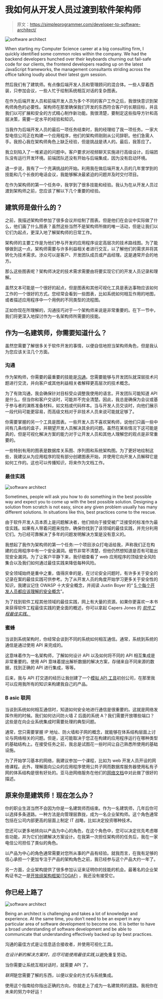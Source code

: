 # 我如何从开发人员过渡到软件架构师

> 原文：<https://simpleprogrammer.com/developer-to-software-architect/>

![software architect](img/e9884df7a812a351ce46c0822c05fb14.png)

When starting my Computer Science career at a big consulting firm, I quickly identified some common roles within the company. We had the backend developers hunched over their keyboards churning out fail-safe code for our clients, the frontend developers reading up on the latest JavaScript frameworks, the management consultants striding across the office talking loudly about their latest gym session.

然后我们有了建筑师。有点像后端开发人员和管理顾问的混合体。一些人穿着西装，只参加会议，一些人忙于绘制系统相互对话的复杂图表。

在作为后端开发人员和前端开发人员为多个不同的客户工作之后，我很快意识到架构师角色的必要性。架构师在那里确保我们开发的东西符合客户的长期目标，并且我们以可扩展和安全的方式精心制作新功能。我很清楚，要制定这些指导方针和高层决策，需要一定水平的经验和知识。

当我作为后端开发人员的最后一项任务结束时，我的经理给了我一项任务。一家大型电信公司正在构建一个应用程序，他们的架构师刚刚从公司辞职。他们急需人手。我担心我在架构师角色上缺乏经验，但是挑战是诱人的。最后，我答应了。

我立刻陷入了一堆紧迫的问题中。客户要求对视频聊天实施进行高级设计。后端团队没有运行开发环境。前端团队还没有开始与后端集成，因为没有启动环境。

退一步说，我有了一个充满挑战的开始。利用我在做后端开发人员的几年里学到的技能和几个长夜的电话会议，我能够解决最紧迫的问题并及时交付项目。

在作为架构师的第一个任务中，我学到了很多技能和经验。我认为在从开发人员过渡到架构师之前，您应该了解以下几个重要的经验。

## 建筑师是做什么的？

之前，我描述架构师参加了很多会议并绘制了图表。但是他们在会议中实际做了什么，他们画了什么图表？虽然这些当然不是架构师所做的唯一活动，但是让我们以它们为起点，更深入地了解架构师的日常工作。

架构师的主要工作是为他们参与开发的应用程序设定高层次的技术路线图。为了能够做到这一点，架构师需要与许多利益相关者进行交互，以了解他们的需求并将其转化为技术需求。涉众可以是客户、开发团队成员或产品经理。这是通常开会的地方。

那么这些图表呢？架构师决定的技术需求需要由将要实现它们的开发人员记录和理解。

虽然文本可能是一个很好的起点，但是图表和其他可视化工具是表达事物应该如何工作的一个很好的方式。您经常会看到一些图表，比如系统如何相互作用的地图，或者描述应用程序中一个用例的不同类型的流程图。

正如你现在所理解的，沟通技巧对于一个架构师来说是非常重要的。在下一节中，我们将更深入地探讨作为一名架构师所需要的技能。

## 作为一名建筑师，你需要知道什么？

虽然您需要了解很多关于软件开发的事情，以便自信地担当架构师角色，但是我认为您应该关注几个方面。

### 沟通

作为架构师，你需要的最重要的技能是[沟通](https://simpleprogrammer.com/effective-communication-agile-teams/)。您需要能够与开发团队就深层技术问题进行交流，并向客户或其他利益相关者解释更高层次的技术概念。

为了有效沟通，我会确保针对目标受众调整我使用的语言。开发团队可能知道 API 是什么，但当你和客户交谈时，可能并不完全清楚。因此，我总是确保为会议或基于参与者的演练准备材料，如文档或代码样本。当与开发人员交谈时，向他们展示一段代码可能更容易，而高级文档对于非技术人员来说可能就足够了。

你需要掌握的另一个工具是图表。一些开发人员不喜欢架构师，说他们只画一些中间有几条线的盒子，并期望开发人员解决其余的问题。虽然在某些情况下这可能是真的，但是可视化解决方案的能力对于让开发人员和其他人理解您的观点是非常重要的。

一些特别有用的图表是数据库关系图、序列图和系统架构图。为了更好地绘制这些，我建议从为应用程序的现有部分创建图表开始，并使用它向开发人员解释它是如何工作的。这也可以传播知识，将来作为文档工作。

### 最佳实践

![software architect](img/34ed2f11f21aea30ec27d49a19b1c391.png)

Sometimes, people will ask you how to do something in the best possible way and expect you to come up with the best possible solution. Designing a solution from scratch is not easy, since any given problem usually has many different solutions. In situations like this, best practices come to the rescue.

由于软件开发人员本质上是问题解决者，他们倾向于接受被广泛接受的标准作为最佳实践。如果有人带着问题来找你，确保你找到了该领域的最佳实践，并充分利用它们。为已经可靠解决了多年的问题发明解决方案是没有意义的。

我想起了我作为架构师的第一个任务:一个项目涉众打电话给我，声称我们正在构建的应用程序中有一个安全漏洞。细节非常不清楚，但他仍然想知道是否有可能出现安全漏洞。为了让客户平静下来，我仔细查看了 web 应用程序的顶级安全风险集合以及我们如何通过最佳实践来降低每种风险。

安全领域始终是重中之重，值得庆幸的是，在讨论安全问题时，有许多关于安全的记录在案的最佳实践可供参考。为了从开发人员的角度开始学习更多关于安全性的知识，我建议记住 OWASP 十大安全概念，并阅读 Justin Boyer 的“ [5 个每个开发人员都应该理解的安全概念](https://simpleprogrammer.com/5-security-concepts/)”。

为了找到软件工程其他领域的最佳实践，网上有大量的资源。如果你更喜欢一本书来获得软件工程最佳实践的更全面的概述，你可以拿起 Capers Jones 的 [*软件工程最佳实践*。](http://www.amazon.com/exec/obidos/ASIN/007162161X/makithecompsi-20)

### 蜜蜂

当谈到系统架构时，你经常会谈到不同的系统如何相互通信。通常，系统到系统的通信是通过使用 API 来完成的。

这意味着作为一名架构师，了解如何设计 API 以及如何将不同的 API 相互集成是非常重要的。使用 API 意味着提出解析数据的解决方案，存储来自不同来源的数据，找到正确的 API 进行集成，等等。

后来，我与 API 打交道的经历让我创建了一个[模拟 API 工具](https://mocki.io)初创公司，在那里我可以应用我所有的知识来构建我自己的产品。

### **B** asic 联网

当谈到系统如何相互通信时，知道如何安全地进行通信是很重要的。这就是网络发挥作用的时候。我们如何访问防火墙 Z 后面的系统 A？我们需要开放哪些端口？这些是在向企业系统集成时需要处理的典型问题。

通常，您只需要掌握 IP 地址、防火墙和子网的概念，就能够在体系结构层面上讨论与网络相关的问题。但是，这可能取决于您正在构建的应用程序运行在哪种类型的基础结构上。在接受任务之前，我总是试图花一些时间让自己熟悉所使用的基础设施。

为了开始学习基本的网络，我建议参加一个课程，比如为 web 开发人员开设的网络课程。此外，理解面向公众的应用程序使用公共子网而数据库服务器使用私有子网的体系结构是很有好处的。亚马逊网络服务在他们的[网络文档](https://docs.aws.amazon.com/vpc/latest/userguide/VPC_Scenario2.html)中对此做了很好的描述。

## 原来你是建筑师！现在怎么办？

你的职业生涯当然不会因为你是一名建筑师而结束。作为一名建筑师，几年后你可以选择多条道路。一种方法是向管理层靠拢，成为一名企业架构师。这个角色通常包括在公司内部更高的层面上制定 IT 战略，比如决定投资哪种技术。

您还可以更多地转向以产品为中心的角色，在这个角色中，您可以决定优先考虑哪些功能，并为它们创建解决方案设计。在我第一次担任架构师的任务后，我在一家电信公司担任了类似的角色。

以产品为中心的角色通常需要对您所从事的产品有经验。就我而言，在我有足够的信心承担一个更加专注于产品的架构角色之前，我已经参与这个产品大约一年了。

另一方面，企业架构提供了很多参加认证来证明你的技能的机会。最著名的企业架构证书之一是[开放组架构框架(TOGAF)](http://www.amazon.com/exec/obidos/ASIN/9401802831/makithecompsi-20) ，我还没有接受它。

## 你已经上路了

![software architect](img/2fd8b6d00750fa0e949529284086927e.png)

Being an architect is challenging and takes a lot of knowledge and experience. At the same time, you don’t need to be an expert in any particular area of software development to become one. It is better to have a broad understanding of software development and be able to communicate that understanding effectively backed up by best practices.

沟通的最佳方式是让信息适合接收者，并使用可视化工具。

*在设计新的解决方案时，应尽可能使用最佳实践*,以避免重复劳动。

当你需要让系统互相对话时，就需要 API 了。

*联网*是您需要了解的东西，以便以安全的方式与系统集成。

使用这个指南给你指出正确的方向，你就走上了成为一名建筑师的道路。我祝你在未来的努力中好运！